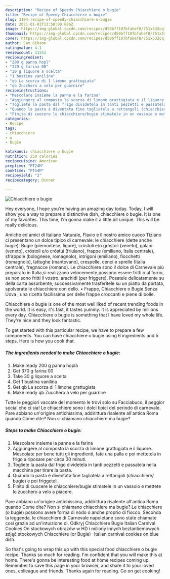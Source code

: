 ```yaml
---
description: "Recipe of Speedy Chiacchiere o bugie"
title: "Recipe of Speedy Chiacchiere o bugie"
slug: 3194-recipe-of-speedy-chiacchiere-o-bugie
date: 2021-01-02T13:58:00.886Z
image: https://img-global.cpcdn.com/recipes/d50bff107bfabef8/751x532cq70/chiacchiere-o-bugie-recipe-main-photo.jpg
thumbnail: https://img-global.cpcdn.com/recipes/d50bff107bfabef8/751x532cq70/chiacchiere-o-bugie-recipe-main-photo.jpg
cover: https://img-global.cpcdn.com/recipes/d50bff107bfabef8/751x532cq70/chiacchiere-o-bugie-recipe-main-photo.jpg
author: Sam Gibson
ratingvalue: 4.1
reviewcount: 31551
recipeingredient:
- "200 g panna hopl"
- "370 g farina 00"
- "30 g liquore a scelta"
- "1 bustina vanilina"
- "qb La scorza di 1 limone grattugiata"
- "qb Zucchero a velo per guarnire"
recipeinstructions:
- "Mescolare insieme la panna e la farina"
- "Aggiungere al composto la scorza di limone grattugiata e il liquore. Mescolate per bene tutti gli ingredienti, fate una palla e poi mettetela in frigo a riposare per circa 30 minuti."
- "Togliete la pasta dal frigo dividetela in tanti pezzetti e passatela nella macchina per tirare la pasta."
- "Quando la pasta è diventata fine tagliatela a rettangoli (chiacchiere/ bugie) e poi friggeteli."
- "Finito di cuocere le chiacchiere/bugie stimatele in un vassoio e mettete lo zucchero a velo a piacere."
categories:
- Recipe
tags:
- chiacchiere
- o
- bugie

katakunci: chiacchiere o bugie 
nutrition: 250 calories
recipecuisine: American
preptime: "PT24M"
cooktime: "PT54M"
recipeyield: "2"
recipecategory: Dinner

---
```



![Chiacchiere o bugie](https://img-global.cpcdn.com/recipes/d50bff107bfabef8/751x532cq70/chiacchiere-o-bugie-recipe-main-photo.jpg)

Hey everyone, I hope you're having an amazing day today. Today, I will show you a way to prepare a distinctive dish, chiacchiere o bugie. It is one of my favorites. This time, I'm gonna make it a little bit unique. This will be really delicious.

Amiche ed amici di Italiano Naturale, Flavio e il nostro amico cuoco Tiziano ci presentano un dolce tipico di carnevale: le chiacchiere (dette anche bugie). Bugìe (piemontese, ligure), cròstoli e/o gròstoli (veneto), galani (veneto), cróstoli e/o cróstui (friulano), frappe (emiliano, Italia centrale), sfràppole (bolognese, romagnolo), intrigoni (emiliano), fiocchetti (romagnolo), lattughe (mantovano), crespelle, cenci e sprelle (Italia centrale), fregnacce (romano). Le chiacchiere sono il dolce di Carnevale più preparato in Italia,si realizzano velocemente,possono essere fritti o al forno, se non sono fritti il vostro. arachidi (per friggere). Posatele delicatamente su della carta assorbente, successivamente trasferitele su un piatto da portata, spolverate le chiacchiere con dello. • Frappe, Chiacchiere o Bugie Senza Uova , una ricetta facilissima per delle frappe croccanti e piene di bolle.

Chiacchiere o bugie is one of the most well liked of recent trending foods in the world. It is easy, it's fast, it tastes yummy. It is appreciated by millions every day. Chiacchiere o bugie is something that I have loved my whole life. They're nice and they look fantastic.


To get started with this particular recipe, we have to prepare a few components. You can have chiacchiere o bugie using 6 ingredients and 5 steps. Here is how you cook that.

<!--inarticleads1-->

##### The ingredients needed to make Chiacchiere o bugie:

1. Make ready 200 g panna hoplà
1. Get 370 g farina 00
1. Take 30 g liquore a scelta
1. Get 1 bustina vanilina
1. Get qb La scorza di 1 limone grattugiata
1. Make ready qb Zucchero a velo per guarnire


Tutte le peggiori vaccate del momento le trovi solo su Facciabuco, il peggior social che ci sia! Le chiacchiere sono i dolci tipici del periodo di carnevale. Pare abbiano un&#39;origine antichissima, addirittura risalente all&#39;antica Roma quando Come dite? Non si chiamano chiacchiere ma bugie? 

<!--inarticleads2-->

##### Steps to make Chiacchiere o bugie:

1. Mescolare insieme la panna e la farina
1. Aggiungere al composto la scorza di limone grattugiata e il liquore. Mescolate per bene tutti gli ingredienti, fate una palla e poi mettetela in frigo a riposare per circa 30 minuti.
1. Togliete la pasta dal frigo dividetela in tanti pezzetti e passatela nella macchina per tirare la pasta.
1. Quando la pasta è diventata fine tagliatela a rettangoli (chiacchiere/ bugie) e poi friggeteli.
1. Finito di cuocere le chiacchiere/bugie stimatele in un vassoio e mettete lo zucchero a velo a piacere.


Pare abbiano un&#39;origine antichissima, addirittura risalente all&#39;antica Roma quando Come dite? Non si chiamano chiacchiere ma bugie? Le chiacchiere (o bugie) possono avere forma di nodo o anche proprio di fiocco. Seconda la leggenda, le chiacchiere di Carnevale napoletane sono state chiamate così grazie ad un&#39;intuizione di. Odkryj Chiacchiere Bugie Italian Carnival Cookies On stockowych obrazów w HD i miliony innych beztantiemowych zdjęć stockowych Chiacchiere (or Bugie) -Italian carnival cookies on blue dish. 

So that's going to wrap this up with this special food chiacchiere o bugie recipe. Thanks so much for reading. I'm confident that you will make this at home. There's gonna be interesting food at home recipes coming up. Remember to save this page in your browser, and share it to your loved ones, colleague and friends. Thanks again for reading. Go on get cooking!
